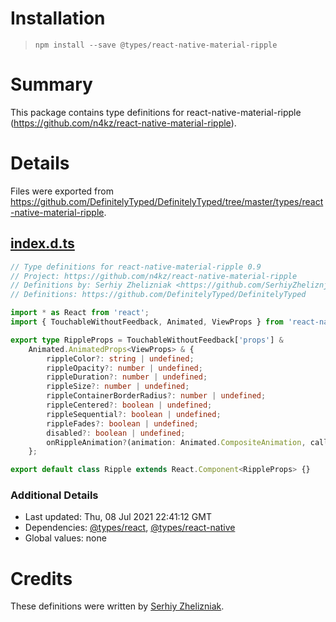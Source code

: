 # Installation
> `npm install --save @types/react-native-material-ripple`

# Summary
This package contains type definitions for react-native-material-ripple (https://github.com/n4kz/react-native-material-ripple).

# Details
Files were exported from https://github.com/DefinitelyTyped/DefinitelyTyped/tree/master/types/react-native-material-ripple.
## [index.d.ts](https://github.com/DefinitelyTyped/DefinitelyTyped/tree/master/types/react-native-material-ripple/index.d.ts)
````ts
// Type definitions for react-native-material-ripple 0.9
// Project: https://github.com/n4kz/react-native-material-ripple
// Definitions by: Serhiy Zhelizniak <https://github.com/SerhiyZheliznjak>
// Definitions: https://github.com/DefinitelyTyped/DefinitelyTyped

import * as React from 'react';
import { TouchableWithoutFeedback, Animated, ViewProps } from 'react-native';

export type RippleProps = TouchableWithoutFeedback['props'] &
    Animated.AnimatedProps<ViewProps> & {
        rippleColor?: string | undefined;
        rippleOpacity?: number | undefined;
        rippleDuration?: number | undefined;
        rippleSize?: number | undefined;
        rippleContainerBorderRadius?: number | undefined;
        rippleCentered?: boolean | undefined;
        rippleSequential?: boolean | undefined;
        rippleFades?: boolean | undefined;
        disabled?: boolean | undefined;
        onRippleAnimation?(animation: Animated.CompositeAnimation, callback: () => void): void;
    };

export default class Ripple extends React.Component<RippleProps> {}

````

### Additional Details
 * Last updated: Thu, 08 Jul 2021 22:41:12 GMT
 * Dependencies: [@types/react](https://npmjs.com/package/@types/react), [@types/react-native](https://npmjs.com/package/@types/react-native)
 * Global values: none

# Credits
These definitions were written by [Serhiy Zhelizniak](https://github.com/SerhiyZheliznjak).
